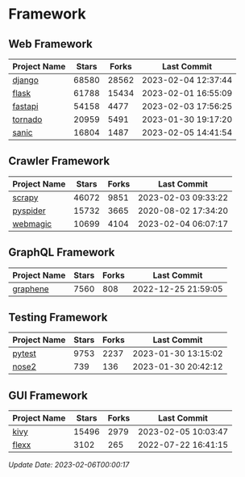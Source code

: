 # Framework

## Web Framework
| Project Name | Stars | Forks | Last Commit |
| ------------ | ----- | ----- | ----------- |
| [django](https://github.com/django/django) | 68580 | 28562 | 2023-02-04 12:37:44 |
| [flask](https://github.com/pallets/flask) | 61788 | 15434 | 2023-02-01 16:55:09 |
| [fastapi](https://github.com/tiangolo/fastapi) | 54158 | 4477 | 2023-02-03 17:56:25 |
| [tornado](https://github.com/tornadoweb/tornado) | 20959 | 5491 | 2023-01-30 19:17:20 |
| [sanic](https://github.com/sanic-org/sanic) | 16804 | 1487 | 2023-02-05 14:41:54 |

## Crawler Framework
| Project Name | Stars | Forks | Last Commit |
| ------------ | ----- | ----- | ----------- |
| [scrapy](https://github.com/scrapy/scrapy) | 46072 | 9851 | 2023-02-03 09:33:22 |
| [pyspider](https://github.com/binux/pyspider) | 15732 | 3665 | 2020-08-02 17:34:20 |
| [webmagic](https://github.com/code4craft/webmagic) | 10699 | 4104 | 2023-02-04 06:07:17 |

## GraphQL Framework
| Project Name | Stars | Forks | Last Commit |
| ------------ | ----- | ----- | ----------- |
| [graphene](https://github.com/graphql-python/graphene) | 7560 | 808 | 2022-12-25 21:59:05 |

## Testing Framework
| Project Name | Stars | Forks | Last Commit |
| ------------ | ----- | ----- | ----------- |
| [pytest](https://github.com/pytest-dev/pytest) | 9753 | 2237 | 2023-01-30 13:15:02 |
| [nose2](https://github.com/nose-devs/nose2) | 739 | 136 | 2023-01-30 20:42:12 |

## GUI Framework
| Project Name | Stars | Forks | Last Commit |
| ------------ | ----- | ----- | ----------- |
| [kivy](https://github.com/kivy/kivy) | 15496 | 2979 | 2023-02-05 10:03:47 |
| [flexx](https://github.com/flexxui/flexx) | 3102 | 265 | 2022-07-22 16:41:15 |

*Update Date: 2023-02-06T00:00:17*